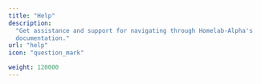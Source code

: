 ```yaml
---
title: "Help"
description:
  "Get assistance and support for navigating through Homelab-Alpha's
  documentation."
url: "help"
icon: "question_mark"

weight: 120000
---
```

